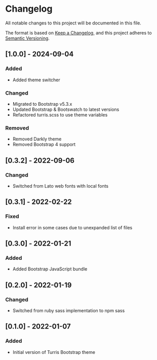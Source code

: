# Changelog

All notable changes to this project will be documented in this file.

The format is based on [Keep a Changelog](https://keepachangelog.com/en/1.0.0/),
and this project adheres to [Semantic Versioning](https://semver.org/spec/v2.0.0.html).

## [1.0.0] - 2024-09-04

### Added

-   Added theme switcher

### Changed

-   Migrated to Bootstrap v5.3.x
-   Updated Bootstrap & Bootswatch to latest versions
-   Refactored turris.scss to use theme variables

### Removed

-   Removed Darkly theme
-   Removed Bootstrap 4 support

## [0.3.2] - 2022-09-06

### Changed

-   Switched from Lato web fonts with local fonts

## [0.3.1] - 2022-02-22

### Fixed

-   Install error in some cases due to unexpanded list of files

## [0.3.0] - 2022-01-21

### Added

-   Added Bootstrap JavaScript bundle

## [0.2.0] - 2022-01-19

### Changed

-   Switched from ruby sass implementation to npm sass

## [0.1.0] - 2022-01-07

### Added

-   Initial version of Turris Bootstrap theme
